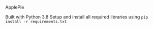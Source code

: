 ApplePie

Built with Python 3.8
Setup and install all required libraries using `pip install -r requirements.txt`